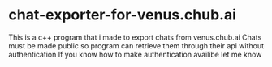 # chat-exporter-for-venus.chub.ai
This is a c++ program that i made to export chats from venus.chub.ai
Chats must be made public so program can retrieve them through their api without authentication
If you know how to make authentication availibe let me know
